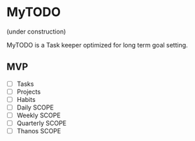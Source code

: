 # MyTODO
(under construction)

MyTODO is a Task keeper optimized for long term goal setting.

## MVP

  - [ ] Tasks
  - [ ] Projects
  - [ ] Habits
  - [ ] Daily SCOPE
  - [ ] Weekly SCOPE
  - [ ] Quarterly SCOPE
  - [ ] Thanos SCOPE